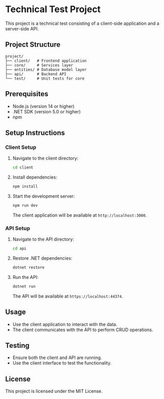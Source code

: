 # Technical Test Project

This project is a technical test consisting of a client-side application and a server-side API.

## Project Structure

```
project/
├── client/   # Frontend application
├── core/     # Services layer
├── entities/ # Database model layer
├── api/      # Backend API
└── test/     # Unit tests for core

```

## Prerequisites

- Node.js (version 14 or higher)
- .NET SDK (version 5.0 or higher)
- npm

## Setup Instructions

### Client Setup

1. Navigate to the client directory:

   ```bash
   cd client
   ```

2. Install dependencies:

   ```bash
   npm install
   ```

3. Start the development server:

   ```bash
   npm run dev
   ```

   The client application will be available at `http://localhost:3000`.

### API Setup

1. Navigate to the API directory:

   ```bash
   cd api
   ```

2. Restore .NET dependencies:

   ```bash
   dotnet restore
   ```

3. Run the API:

   ```bash
   dotnet run
   ```

   The API will be available at `https://localhost:44374`.

## Usage

- Use the client application to interact with the data.
- The client communicates with the API to perform CRUD operations.

## Testing

- Ensure both the client and API are running.
- Use the client interface to test the functionality.

## License

This project is licensed under the MIT License.
